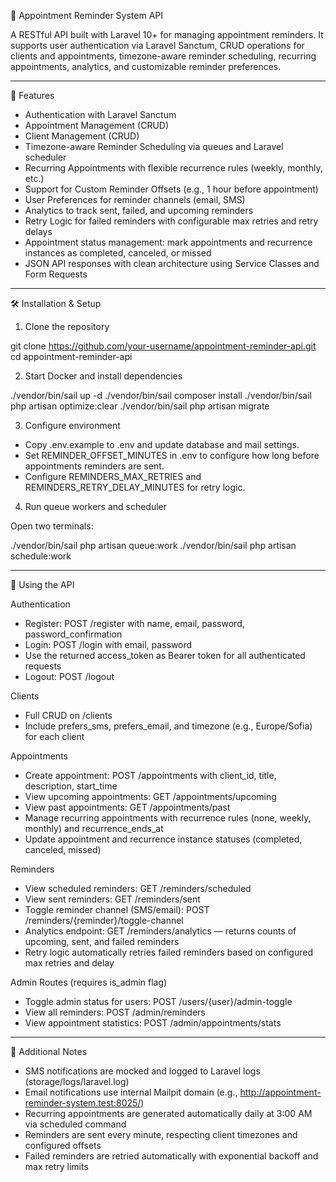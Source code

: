 📅 Appointment Reminder System API

A RESTful API built with Laravel 10+ for managing appointment reminders. It supports user authentication via Laravel Sanctum, CRUD operations for clients and appointments, timezone-aware reminder scheduling, recurring appointments, analytics, and customizable reminder preferences.

---

🚀 Features

- Authentication with Laravel Sanctum
- Appointment Management (CRUD)
- Client Management (CRUD)
- Timezone-aware Reminder Scheduling via queues and Laravel scheduler
- Recurring Appointments with flexible recurrence rules (weekly, monthly, etc.)
- Support for Custom Reminder Offsets (e.g., 1 hour before appointment)
- User Preferences for reminder channels (email, SMS)
- Analytics to track sent, failed, and upcoming reminders
- Retry Logic for failed reminders with configurable max retries and retry delays
- Appointment status management: mark appointments and recurrence instances as completed, canceled, or missed
- JSON API responses with clean architecture using Service Classes and Form Requests

---

🛠️ Installation & Setup

1. Clone the repository

git clone https://github.com/your-username/appointment-reminder-api.git
cd appointment-reminder-api

2. Start Docker and install dependencies

./vendor/bin/sail up -d
./vendor/bin/sail composer install
./vendor/bin/sail php artisan optimize:clear
./vendor/bin/sail php artisan migrate

3. Configure environment

- Copy .env.example to .env and update database and mail settings.
- Set REMINDER_OFFSET_MINUTES in .env to configure how long before appointments reminders are sent.
- Configure REMINDERS_MAX_RETRIES and REMINDERS_RETRY_DELAY_MINUTES for retry logic.

4. Run queue workers and scheduler

Open two terminals:

./vendor/bin/sail php artisan queue:work
./vendor/bin/sail php artisan schedule:work

---

📡 Using the API

Authentication

- Register: POST /register with name, email, password, password_confirmation
- Login: POST /login with email, password
- Use the returned access_token as Bearer token for all authenticated requests
- Logout: POST /logout

Clients

- Full CRUD on /clients
- Include prefers_sms, prefers_email, and timezone (e.g., Europe/Sofia) for each client

Appointments

- Create appointment: POST /appointments with client_id, title, description, start_time
- View upcoming appointments: GET /appointments/upcoming
- View past appointments: GET /appointments/past
- Manage recurring appointments with recurrence rules (none, weekly, monthly) and recurrence_ends_at
- Update appointment and recurrence instance statuses (completed, canceled, missed)

Reminders

- View scheduled reminders: GET /reminders/scheduled
- View sent reminders: GET /reminders/sent
- Toggle reminder channel (SMS/email): POST /reminders/{reminder}/toggle-channel
- Analytics endpoint: GET /reminders/analytics — returns counts of upcoming, sent, and failed reminders
- Retry logic automatically retries failed reminders based on configured max retries and delay

Admin Routes (requires is_admin flag)

- Toggle admin status for users: POST /users/{user}/admin-toggle
- View all reminders: POST /admin/reminders
- View appointment statistics: POST /admin/appointments/stats

---

🔧 Additional Notes

- SMS notifications are mocked and logged to Laravel logs (storage/logs/laravel.log)
- Email notifications use internal Mailpit domain (e.g., http://appointment-reminder-system.test:8025/)
- Recurring appointments are generated automatically daily at 3:00 AM via scheduled command
- Reminders are sent every minute, respecting client timezones and configured offsets
- Failed reminders are retried automatically with exponential backoff and max retry limits

